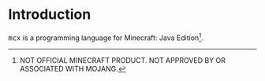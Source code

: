 # Introduction

<samp>mcx</samp> is a programming language for Minecraft: Java Edition[^1].

[^1]: NOT OFFICIAL MINECRAFT PRODUCT. NOT APPROVED BY OR ASSOCIATED WITH MOJANG.

